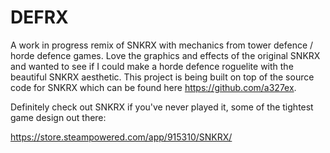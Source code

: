 # DEFRX
A work in progress remix of SNKRX with mechanics from tower defence / horde defence games. Love the graphics and effects of the original SNKRX and wanted to see if I could make a horde defence roguelite with the beautiful SNKRX aesthetic. This project is being built on top of the source code for SNKRX which can be found here https://github.com/a327ex.

Definitely check out SNKRX if you've never played it, some of the tightest game design out there:

https://store.steampowered.com/app/915310/SNKRX/